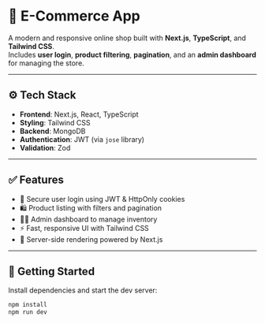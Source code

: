 <!-- This is a [Next.js](https://nextjs.org) project bootstrapped with [`create-next-app`](https://nextjs.org/docs/app/api-reference/cli/create-next-app).

## Getting Started

First, run the development server:

```bash
npm run dev
# or
yarn dev
# or
pnpm dev
# or
bun dev
```

Open [http://localhost:3000](http://localhost:3000) with your browser to see the result.

You can start editing the page by modifying `app/page.tsx`. The page auto-updates as you edit the file.

This project uses [`next/font`](https://nextjs.org/docs/app/building-your-application/optimizing/fonts) to automatically optimize and load [Geist](https://vercel.com/font), a new font family for Vercel.

## Learn More

To learn more about Next.js, take a look at the following resources:

- [Next.js Documentation](https://nextjs.org/docs) - learn about Next.js features and API.
- [Learn Next.js](https://nextjs.org/learn) - an interactive Next.js tutorial.

You can check out [the Next.js GitHub repository](https://github.com/vercel/next.js) - your feedback and contributions are welcome!

## Deploy on Vercel

The easiest way to deploy your Next.js app is to use the [Vercel Platform](https://vercel.com/new?utm_medium=default-template&filter=next.js&utm_source=create-next-app&utm_campaign=create-next-app-readme) from the creators of Next.js.

Check out our [Next.js deployment documentation](https://nextjs.org/docs/app/building-your-application/deploying) for more details. -->
# 🛒 E-Commerce App

A modern and responsive online shop built with **Next.js**, **TypeScript**, and **Tailwind CSS**.  
Includes **user login**, **product filtering**, **pagination**, and an **admin dashboard** for managing the store.

---

## ⚙️ Tech Stack

- **Frontend**: Next.js, React, TypeScript  
- **Styling**: Tailwind CSS  
- **Backend**: MongoDB  
- **Authentication**: JWT (via `jose` library)  
- **Validation**: Zod

---

## ✅ Features

- 🔐 Secure user login using JWT & HttpOnly cookies  
- 🛍️ Product listing with filters and pagination  
- 🧑‍💼 Admin dashboard to manage inventory  
- ⚡ Fast, responsive UI with Tailwind CSS  
- 🔄 Server-side rendering powered by Next.js

---

## 🚀 Getting Started

Install dependencies and start the dev server:

```bash
npm install
npm run dev
